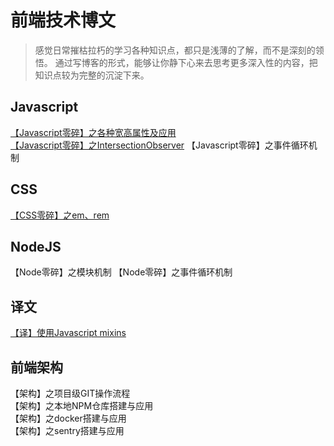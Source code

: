 # 前端技术博文
> 感觉日常摧枯拉朽的学习各种知识点，都只是浅薄的了解，而不是深刻的领悟。
> 通过写博客的形式，能够让你静下心来去思考更多深入性的内容，把知识点较为完整的沉淀下来。

## Javascript
[【Javascript零碎】之各种宽高属性及应用](https://github.com/kekobin/blog/issues/1)   
[【Javascript零碎】之IntersectionObserver](https://github.com/kekobin/blog/issues/2)
【Javascript零碎】之事件循环机制

## CSS
[【CSS零碎】之em、rem](https://github.com/kekobin/blog/issues/4)

## NodeJS
【Node零碎】之模块机制
【Node零碎】之事件循环机制

## 译文
[【译】使用Javascript mixins](https://github.com/kekobin/blog/issues/3)

## 前端架构
【架构】之项目级GIT操作流程   
【架构】之本地NPM仓库搭建与应用   
【架构】之docker搭建与应用  
【架构】之sentry搭建与应用  
